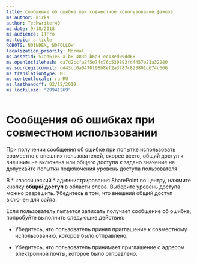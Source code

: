```yaml
---
title: Сообщение об ошибке при совместное использование файлов
ms.author: kirks
author: Techwriter40
ms.date: 9/18/2018
ms.audience: ITPro
ms.topic: article
ROBOTS: NOINDEX, NOFOLLOW
localization_priority: Normal
ms.assetid: 51ad61e5-a1b8-483b-b6a3-ec13ed09dd68
ms.openlocfilehash: da7d2ccfa2f5e74c76c530893fd4457e21a32280
ms.sourcegitcommit: dd43cc0a9470f98b8ef2a3787c823801d674c666
ms.translationtype: MT
ms.contentlocale: ru-RU
ms.lasthandoff: 02/12/2019
ms.locfileid: "29941269"
---
```

# <a name="error-messages-when-sharing"></a>Сообщения об ошибках при совместном использовании

При получении сообщения об ошибке при попытке использовать совместно с внешних пользователей, скорее всего, общий доступ к внешним не включена или общего доступа к задано значение не допускайте попытки подключения уровень доступа пользователя.
  
В * классический * администрирования SharePoint по центру, нажмите кнопку **общий доступ** в области слева. Выберите уровень доступа можно разрешить. Убедитесь в том, что внешний общий доступ включен для сайта. 
  
Если пользователь пытается записать получает сообщение об ошибке, попробуйте выполнить следующие действия:
  
- Убедитесь, что пользователь принял приглашение к совместному использованию, которое было отправлено.
    
- Убедитесь, что пользователь принимает приглашение с адресом электронной почты, которое было отправлено.
    

